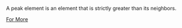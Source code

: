 A peak element is an element that is strictly greater than its neighbors.

<a href="https://leetcode.com/problems/find-peak-element/description/">For More</a>
